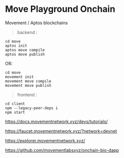# Move Playground Onchain

Movement / Aptos blockchains

> backend :

```
cd move
aptos init
aptos move compile
aptos move publish
```

OR:

```
cd move
movement init
movement move compile
movement move publish
```

> frontend :

```
cd client
npm --legacy-peer-deps i
npm start
```

https://docs.movementnetwork.xyz/devs/tutorials/

https://faucet.movementnetwork.xyz/?network=devnet

https://explorer.movementnetwork.xyz/

https://github.com/movementlabsxyz/onchain-bio-dapp
